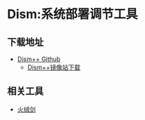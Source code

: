 # Dism:系统部署调节工具
## 下载地址
- [Dism++ Github](https://github.com/Chuyu-Team/Dism-Multi-language)
  - [Dism++镜像站下载](https://gh-proxy.com/github.com/Chuyu-Team/Dism-Multi-language/releases/download/v10.1.1002.2/Dism++10.1.1002.1B.zip)

## 相关工具
- [火绒剑](https://pzjpzjpzj.lanzoum.com/iTOaO2uh9rzg)